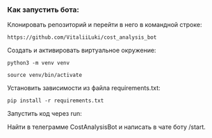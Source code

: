 ### Как запустить бота:

Клонировать репозиторий и перейти в него в командной строке:

```
https://github.com/VitaliiLuki/cost_analysis_bot
```


Cоздать и активировать виртуальное окружение:

```
python3 -m venv venv
```

```
source venv/bin/activate
```

Установить зависимости из файла requirements.txt:

```
pip install -r requirements.txt
```

Запустить код через run:

Найти в телеграмме CostAnalysisBot и написать в чате боту /start.
